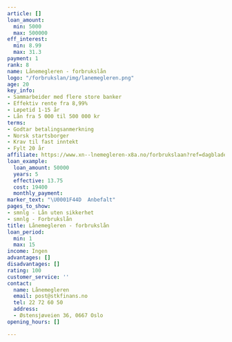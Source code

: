 ```yaml
---
article: []
loan_amount:
  min: 5000
  max: 500000
eff_interest:
  min: 8.99
  max: 31.3
payment: 1
rank: 8
name: Lånemegleren - forbrukslån
logo: "/forbrukslan/img/lanemegleren.png"
age: 20
key_info:
- Sammarbeider med flere store banker
- Effektiv rente fra 8,99%
- Løpetid 1-15 år
- Lån fra 5 000 til 500 000 kr
terms:
- Godtar betalingsanmerkning
- Norsk startsborger
- Krav til fast inntekt
- Fylt 20 år
affiliate: https://www.xn--lnemegleren-x8a.no/forbrukslaan?ref=dagbladet
loan_example:
  loan_amount: 50000
  years: 5
  effective: 13.75
  cost: 19400
  monthly_payment: 
marker_text: "\U0001F44D  Anbefalt"
pages_to_show:
- smnlg - Lån uten sikkerhet
- smnlg - Forbrukslån
title: Lånemegleren - forbrukslån
loan_period:
  min: 1
  max: 15
income: Ingen
advantages: []
disadvantages: []
rating: 100
customer_service: ''
contact:
  name: Lånemegleren
  email: post@stkfinans.no
  tel: 22 72 60 50
  address:
  - Østensjøveien 36, 0667 Oslo
opening_hours: []

---
```

